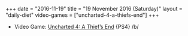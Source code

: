 +++
date = "2016-11-19"
title = "19 November 2016 (Saturday)"
layout = "daily-diet"
video-games = ["uncharted-4-a-thiefs-end"]
+++

<ul>
<li class="entry Video Game">Video Game: <a href="/video-games/uncharted-4-a-thiefs-end">Uncharted 4: A Thief’s End</a> {PS4} /b/</li>
</ul>